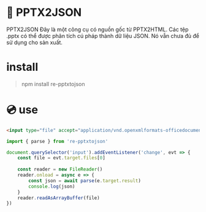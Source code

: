 # 🎨 PPTX2JSON
PPTX2JSON Đây là một công cụ có nguồn gốc từ PPTX2HTML. Các tệp .pptx có thể được phân tích cú pháp thành dữ liệu JSON. Nó vẫn chưa đủ để sử dụng cho sản xuất.

# install
> npm install re-pptxtojson

# 💿 use
```html
<input type="file" accept="application/vnd.openxmlformats-officedocument.presentationml.presentation"/>
```

```js
import { parse } from 're-pptxtojson'

document.querySelector('input').addEventListener('change', evt => {
	const file = evt.target.files[0]
	
	const reader = new FileReader()
	reader.onload = async e => {
		const json = await parse(e.target.result)
		console.log(json)
	}
	reader.readAsArrayBuffer(file)
})
```